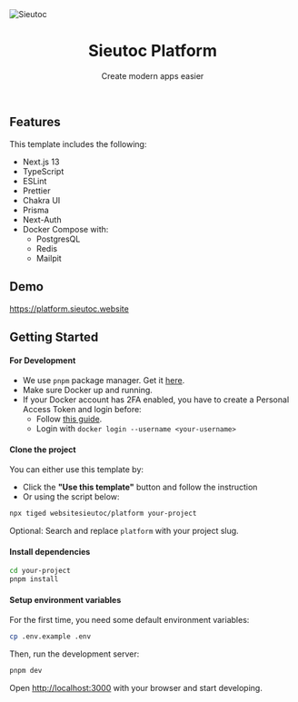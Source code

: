 
  <img alt="Sieutoc" src="https://github.com/websitesieutoc/platform/assets/1083478/85190f2c-a300-4f2d-bbb2-00cc632c80cf">

  <h1 align="center">Sieutoc Platform</h1>


<p align="center">
Create modern apps easier
</p>

<br/>

## Features

This template includes the following:

- Next.js 13
- TypeScript
- ESLint
- Prettier
- Chakra UI
- Prisma
- Next-Auth
- Docker Compose with:
    - PostgresQL
    - Redis
    - Mailpit

## Demo

https://platform.sieutoc.website


## Getting Started

#### For Development

- We use `pnpm` package manager. Get it [here](https://pnpm.io/installation).
- Make sure Docker up and running.
- If your Docker account has 2FA enabled, you have to create a Personal Access Token and login before:
    - Follow [this guide](https://docs.docker.com/docker-hub/access-tokens/).
    - Login with `docker login --username <your-username>`

#### Clone the project

You can either use this template by:

- Click the **"Use this template"** button and follow the instruction
- Or using the script below:

```bash
npx tiged websitesieutoc/platform your-project
```

Optional: Search and replace `platform` with your project slug.

#### Install dependencies

```bash
cd your-project
pnpm install
```

#### Setup environment variables

For the first time, you need some default environment variables:

```bash
cp .env.example .env
```

Then, run the development server:

```bash
pnpm dev
```

Open [http://localhost:3000](http://localhost:3000) with your browser and start developing.
